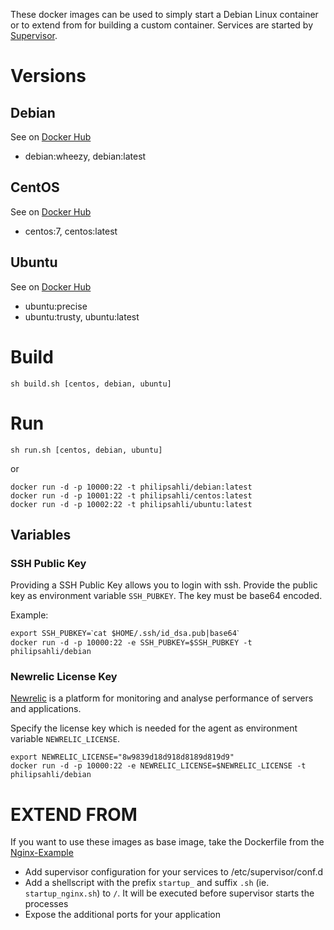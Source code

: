 These docker images can be used to simply start a Debian Linux container
or to extend from for building a custom container. Services are started by [Supervisor][6].

# Versions

## Debian

See on [Docker Hub][4]

* debian:wheezy, debian:latest

## CentOS

See on [Docker Hub][5]

* centos:7, centos:latest

## Ubuntu

See on [Docker Hub][8]

* ubuntu:precise
* ubuntu:trusty, ubuntu:latest

# Build

    sh build.sh [centos, debian, ubuntu]


# Run


    sh run.sh [centos, debian, ubuntu]


or


    docker run -d -p 10000:22 -t philipsahli/debian:latest
    docker run -d -p 10001:22 -t philipsahli/centos:latest
    docker run -d -p 10002:22 -t philipsahli/ubuntu:latest
 

## Variables
### SSH Public Key

Providing a SSH Public Key allows you to login with ssh. Provide the public key
as environment variable `SSH_PUBKEY`. The key must be base64 encoded.

Example:

    export SSH_PUBKEY=ˋcat $HOME/.ssh/id_dsa.pub|base64ˋ
    docker run -d -p 10000:22 -e SSH_PUBKEY=$SSH_PUBKEY -t philipsahli/debian

### Newrelic License Key

[Newrelic][1] is a platform for monitoring and analyse performance of servers and applications.

Specify the license key which is needed for the agent as environment variable `NEWRELIC_LICENSE`.

    export NEWRELIC_LICENSE="8w9839d18d918d8189d819d9"
    docker run -d -p 10000:22 -e NEWRELIC_LICENSE=$NEWRELIC_LICENSE -t philipsahli/debian

# EXTEND FROM

If you want to use these images as base image, take the Dockerfile from the [Nginx-Example](https://github.com/sahlinet/docker-baselinux/tree/master/examples/nginx)

* Add supervisor configuration for your services to /etc/supervisor/conf.d
* Add a shellscript with the prefix `startup_` and suffix `.sh` (ie. `startup_nginx.sh`) to `/`. It will be executed before supervisor starts the processes
* Expose the additional ports for your application

[1]: http://newrelic.com
[4]: https://registry.hub.docker.com/u/philipsahli/centos/
[5]: https://registry.hub.docker.com/u/philipsahli/debian/
[6]: http://supervisord.org/index.html
[8]: https://registry.hub.docker.com/u/philipsahli/ubuntu/
